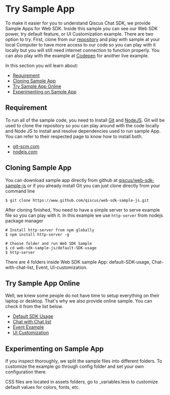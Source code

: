 # Try Sample App

To make it easier for you to understand Qiscus Chat SDK, we provide
Sample Apps for Web SDK. Inside this sample you can see our Web SDK power,
try default feature, or UI Customization example. There are two option to try.
First, clone from our [repository](sample-app-repo-link) and play with
sample at your local Computer to have more access to our code so you can play
with it locally but you will still need internet connection to function
properly. You can also play with the example at [Codepen](sample-app-codepen-link)
for another live example.

In this section you will learn about:
- [Requirement](##requirement)
- [Cloning Sample App](##cloning-sample-app)
- [Try Sample App Online](##try-sample-app-online)
- [Experimenting on Sample App](##experimenting-on-sample-app)

## Requirement

To run all of the sample code, you need to Install [Git](git-link)
and [NodeJS](nodejs-link). Git will be used to clone the repository so you can
play around with the code locally and Node JS to install and resolve
dependencies used to run sample App. You can refer to their respected page to
know how to install both.
- [git-scm.com](http://git-scm.com)
- [nodejs.com](http://nodejs.com)

## Cloning Sample App

You can download sample app directly from github at
[qiscus/web-sdk-sample-js](http://github.com/qiscus/web-sdk-sample-js) or
if you already install Git you can just clone directly from your command line
```
$ git clone https://www.github.com/qiscus/web-sdk-sample-js.git
```
After cloning finished, You need to have a simple server to serve example file
so you can play with it. In this example we use `http-server` from nodejs
package manager
```
# Install http-server from npm globally
$ npm install http-server -g

# Choose folder and run Web SDK Sample
$ cd web-sdk-sample-js/default-SDK-usage
$ http-server
```

There are 4 folders inside Web SDK sample App: default-SDK-usage,
Chat-with-chat-list, Event, UI-customization.

## Try Sample App Online

Well, we knew some people do not have time to setup everything on their laptop
or desktop. That's why we also provide online sample. You can check it from the
list below.
- [Default SDK Usage](link-sample-default-sdk-usage)
- [Chat with Chat list](link-sample-chat-with-chat-list)
- [Event Example](link-sample-event-example)
- [UI Customization](link-sample-ui-customization)

## Experimenting on Sample App

If you inspect thoroughly, we split the sample files into different folders.
To customize the example go through config folder and set your own configuration
there.

CSS files are located in assets folders, go to _variables.less to customize
default values for colors, fonts, etc.
